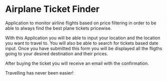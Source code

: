 # Airplane Ticket Finder

Application to monitor airline flights based on price filtering in order to be able to always find the best plane tickets pricewise.

With this Application you will be able to input your location and the location you want to travel to. You will also be able to search for tickets based date input.
Once you have submitted this form you will be displayed all the fligths going to your desired destination and their prices.

After buying the ticket you will receive an email with the confirmation.

Travelling has never been easier!


